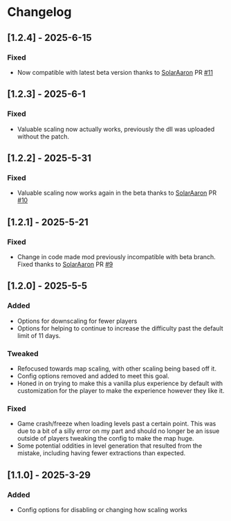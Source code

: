 # Changelog

## [1.2.4] - 2025-6-15
### Fixed
- Now compatible with latest beta version thanks to [SolarAaron](https://github.com/SolarAaron) PR [#11](https://github.com/cadyn/PlayerScaling/pull/11)

## [1.2.3] - 2025-6-1
### Fixed
- Valuable scaling now actually works, previously the dll was uploaded without the patch.

## [1.2.2] - 2025-5-31
### Fixed
- Valuable scaling now works again in the beta thanks to [SolarAaron](https://github.com/SolarAaron) PR [#10](https://github.com/cadyn/PlayerScaling/pull/10)

## [1.2.1] - 2025-5-21

### Fixed
- Change in code made mod previously incompatible with beta branch. Fixed thanks to [SolarAaron](https://github.com/SolarAaron) PR [#9](https://github.com/cadyn/PlayerScaling/pull/9)

## [1.2.0] - 2025-5-5

### Added

- Options for downscaling for fewer players
- Options for helping to continue to increase the difficulty past the default limit of 11 days.

### Tweaked

- Refocused towards map scaling, with other scaling being based off it.
- Config options removed and added to meet this goal.
- Honed in on trying to make this a vanilla plus experience by default with customization for the player to make the experience however they like it.

### Fixed

- Game crash/freeze when loading levels past a certain point. This was due to a bit of a silly error on my part and should no longer be an issue outside of players tweaking the config to make the map huge.
- Some potential oddities in level generation that resulted from the mistake, including having fewer extractions than expected.

## [1.1.0] - 2025-3-29
### Added

- Config options for disabling or changing how scaling works